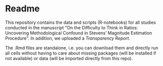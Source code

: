 # Readme

This repository contains the data and scripts (R-notebooks) for all studies conducted in the manuscript "On the Difficulty to Think in Ratios: Uncovering Methodological Confound in Stevens’ Magnitude Estimation Procedure". In addition, we uploaded a _Transparency Report_. 

The .Rmd files are standalone, i.e. you can download them and directly run all cells without having to care about missing packages (will be installed if not available) or data (will be imported directly from this repo). 
